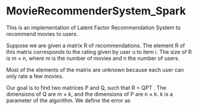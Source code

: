 # MovieRecommenderSystem_Spark
This is an implementation of Latent Factor Recommendation System to recommend movies to users.

Suppose we are given a matrix R of recommendations. The element R of this matrix corresponds to the rating given by user u to item i. The size of R is m × n, where m is the number of movies and n the number of users.

Most of the elements of the matrix are unknown because each user can only rate a few movies.

Our goal is to find two matrices P and Q, such that R = QPT . The dimensions of Q are m × k, and the dimensions of P are n × k. k is a parameter of the algorithm. We define the error as
